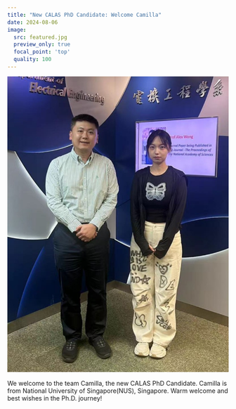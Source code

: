 ```yaml
---
title: "New CALAS PhD Candidate: Welcome Camilla"
date: 2024-08-06
image:
  src: featured.jpg
  preview_only: true
  focal_point: 'top'
  quality: 100
---
```


<!--more-->

![](image.jpg)

We welcome to the team Camilla, the new CALAS PhD Candidate. Camilla is from National University of Singapore(NUS), Singapore. Warm welcome and best wishes in the Ph.D. journey!